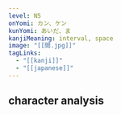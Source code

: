 ```yaml
---
level: N5
onYomi: カン、ケン
kunYomi: あいだ、ま
kanjiMeaning: interval, space
image: "[[間.jpg]]"
tagLinks:
  - "[[kanji]]"
  - "[[japanese]]"
---
```

## character analysis
